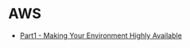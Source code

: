# AWS

- [Part1 - Making Your Environment Highly Available](https://github.com/DonghaoWu/AWS/blob/master/AWS-SAA/High-availability.md) 